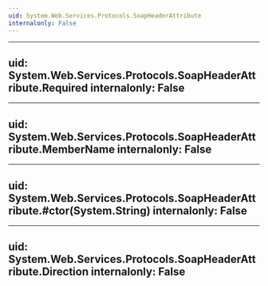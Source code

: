 ```yaml
---
uid: System.Web.Services.Protocols.SoapHeaderAttribute
internalonly: False
---
```


---
uid: System.Web.Services.Protocols.SoapHeaderAttribute.Required
internalonly: False
---

---
uid: System.Web.Services.Protocols.SoapHeaderAttribute.MemberName
internalonly: False
---

---
uid: System.Web.Services.Protocols.SoapHeaderAttribute.#ctor(System.String)
internalonly: False
---

---
uid: System.Web.Services.Protocols.SoapHeaderAttribute.Direction
internalonly: False
---
